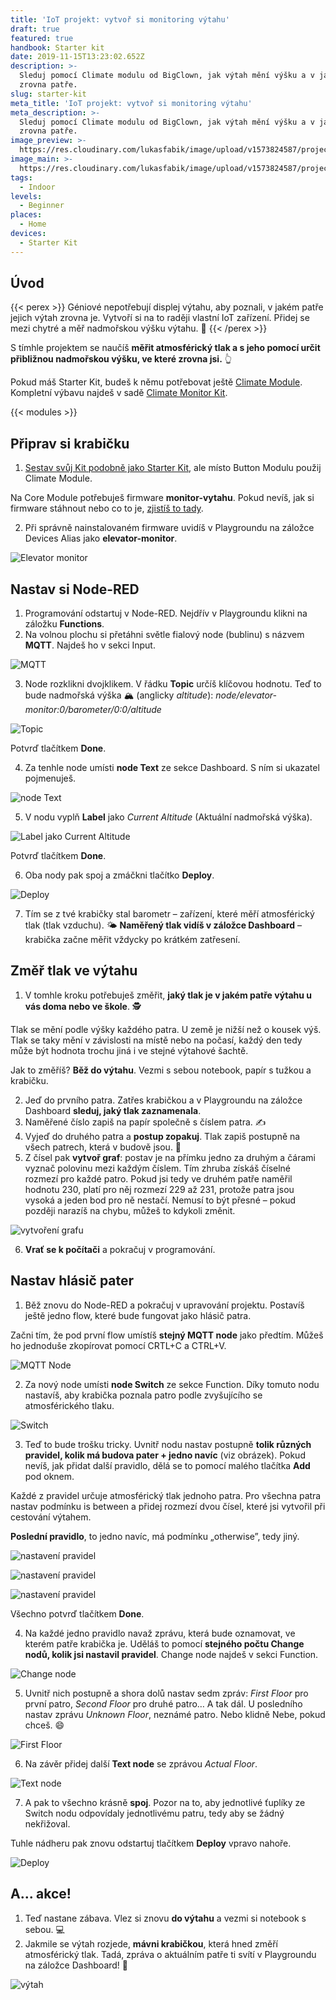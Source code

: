 ```yaml
---
title: 'IoT projekt: vytvoř si monitoring výtahu'
draft: true
featured: true
handbook: Starter kit
date: 2019-11-15T13:23:02.652Z
description: >-
  Sleduj pomocí Climate modulu od BigClown, jak výtah mění výšku a v jakém je
  zrovna patře. 
slug: starter-kit
meta_title: 'IoT projekt: vytvoř si monitoring výtahu'
meta_description: >-
  Sleduj pomocí Climate modulu od BigClown, jak výtah mění výšku a v jakém je
  zrovna patře. 
image_preview: >-
  https://res.cloudinary.com/lukasfabik/image/upload/v1573824587/projects/monitoring-vytahu/image16.png
image_main: >-
  https://res.cloudinary.com/lukasfabik/image/upload/v1573824587/projects/monitoring-vytahu/image16.png
tags:
  - Indoor
levels:
  - Beginner
places:
  - Home
devices:
  - Starter Kit
---
```

## Úvod

{{< perex >}}
Géniové nepotřebují displej výtahu, aby poznali, v jakém patře jejich výtah zrovna je. Vytvoří si na to raději vlastní IoT zařízení. Přidej se mezi chytré a měř nadmořskou výšku výtahu. 🤖
{{< /perex >}}

S tímhle projektem se naučíš **měřit atmosférický tlak a s jeho pomocí určit přibližnou nadmořskou výšku, ve které zrovna jsi.** 👆

Pokud máš Starter Kit, budeš k němu potřebovat ještě [Climate Module](https://obchod.bigclown.cz/climate-module/). Kompletní výbavu najdeš v sadě [Climate Monitor Kit](https://obchod.bigclown.cz/climate-monitor-kit/).

{{< modules >}}

## Připrav si krabičku

1. [Sestav svůj Kit podobně jako Starter Kit](https://www.bigclown.com/cs/handbook/), ale místo Button Modulu použij Climate Module. 

Na Core Module potřebuješ firmware **monitor-vytahu**. Pokud nevíš, jak si firmware stáhnout nebo co to je, [zjistíš to tady](https://www.bigclown.com/cs/academy/jak-nahrat-firmware/). 

2. Při správně nainstalovaném firmware uvidíš v Playgroundu na záložce Devices Alias jako **elevator-monitor**.

![Elevator monitor](https://res.cloudinary.com/lukasfabik/image/upload/v1573824579/projects/monitoring-vytahu/image6.png)

## Nastav si Node-RED

1. Programování odstartuj v Node-RED. Nejdřív v Playgroundu klikni na záložku **Functions**.
2. Na volnou plochu si přetáhni světle fialový node (bublinu) s názvem **MQTT**. Najdeš ho v sekci Input.

![MQTT](https://res.cloudinary.com/lukasfabik/image/upload/v1573824582/projects/monitoring-vytahu/image9.png)

3. Node rozklikni dvojklikem. V řádku **Topic** určíš klíčovou hodnotu. Teď to bude nadmořská výška 🏔 (anglicky _altitude_): _node/elevator-monitor:0/barometer/0:0/altitude_

![Topic](https://res.cloudinary.com/lukasfabik/image/upload/v1573824582/projects/monitoring-vytahu/image10.png)

Potvrď tlačítkem **Done**. 

4. Za tenhle node umísti **node Text** ze sekce Dashboard. S ním si ukazatel pojmenuješ.

![node Text](https://res.cloudinary.com/lukasfabik/image/upload/v1573824584/projects/monitoring-vytahu/image17.png)

5. V nodu vyplň **Label** jako _Current Altitude_ (Aktuální nadmořská výška).

![Label jako Current Altitude](https://res.cloudinary.com/lukasfabik/image/upload/v1573824580/projects/monitoring-vytahu/image4.png)

Potvrď tlačítkem **Done**. 

6. Oba nody pak spoj a zmáčkni tlačítko **Deploy**. 

![Deploy](https://res.cloudinary.com/lukasfabik/image/upload/v1573824587/projects/monitoring-vytahu/image16.png)

7. Tím se z tvé krabičky stal barometr – zařízení, které měří atmosférický tlak (tlak vzduchu). 🌤️ **Naměřený tlak vidíš v záložce Dashboard** – krabička začne měřit vždycky po krátkém zatřesení. 

## Změř tlak ve výtahu

1. V tomhle kroku potřebuješ změřit, **jaký tlak je v jakém patře výtahu u vás doma nebo ve škole**. 🕵️ 

Tlak se mění podle výšky každého patra. U země je nižší než o kousek výš. Tlak se taky mění v závislosti na místě nebo na počasí, každý den tedy může být hodnota trochu jiná i ve stejné výtahové šachtě. 

Jak to změříš? **Běž do výtahu**. Vezmi s sebou notebook, papír s tužkou a krabičku.

2. Jeď do prvního patra. Zatřes krabičkou a v Playgroundu na záložce Dashboard **sleduj, jaký tlak zaznamenala**. 
3. Naměřené číslo zapiš na papír společně s číslem patra. ✍️
4. Vyjeď do druhého patra a **postup zopakuj**. Tlak zapiš postupně na všech patrech, která v budově jsou. 🏡
5. Z čísel pak **vytvoř graf**: postav je na přímku jedno za druhým a čárami vyznač polovinu mezi každým číslem. Tím zhruba získáš číselné rozmezí pro každé patro. Pokud jsi tedy ve druhém patře naměřil hodnotu 230, platí pro něj rozmezí 229 až 231, protože patra jsou vysoká a jeden bod pro ně nestačí. Nemusí to být přesné – pokud později narazíš na chybu, můžeš to kdykoli změnit. 

![vytvoření grafu](https://res.cloudinary.com/lukasfabik/image/upload/v1573824581/projects/monitoring-vytahu/image11.png)

6. **Vrať se k počítači** a pokračuj v programování. 

## Nastav hlásič pater

1. Běž znovu do Node-RED a pokračuj v upravování projektu. Postavíš ještě jedno flow, které bude fungovat jako hlásič patra. 

Začni tím, že pod první flow umístíš **stejný MQTT node** jako předtím. Můžeš ho jednoduše zkopírovat pomocí CRTL+C a CTRL+V. 

![MQTT Node](https://res.cloudinary.com/lukasfabik/image/upload/v1573824585/projects/monitoring-vytahu/image15.png)

2. Za nový node umísti **node Switch** ze sekce Function. Díky tomuto nodu nastavíš, aby krabička poznala patro podle zvyšujícího se atmosférického tlaku.

![Switch](https://res.cloudinary.com/lukasfabik/image/upload/v1573824583/projects/monitoring-vytahu/image12.png)

3. Teď to bude trošku tricky. Uvnitř nodu nastav postupně **tolik různých pravidel, kolik má budova pater + jedno navíc** (viz obrázek). Pokud nevíš, jak přidat další pravidlo, dělá se to pomocí malého tlačítka **Add** pod oknem. 

Každé z pravidel určuje atmosférický tlak jednoho patra. Pro všechna patra nastav podmínku is between a přidej rozmezí dvou čísel, které jsi vytvořil při cestování výtahem.

**Poslední pravidlo**, to jedno navíc, má podmínku „otherwise”, tedy jiný.

![nastavení pravidel](https://res.cloudinary.com/lukasfabik/image/upload/v1573824580/projects/monitoring-vytahu/image2.png)

![nastavení pravidel](https://res.cloudinary.com/lukasfabik/image/upload/v1573824583/projects/monitoring-vytahu/image13.png)

![nastavení pravidel](https://res.cloudinary.com/lukasfabik/image/upload/v1573824583/projects/monitoring-vytahu/image7.png)

Všechno potvrď tlačítkem **Done**. 

4. Na každé jedno pravidlo navaž zprávu, která bude oznamovat, ve kterém patře krabička je. Uděláš to pomocí **stejného počtu Change nodů, kolik jsi nastavil pravidel**. Change node najdeš v sekci Function. 

![Change node](https://res.cloudinary.com/lukasfabik/image/upload/v1573824584/projects/monitoring-vytahu/image14.png)

5. Uvnitř nich postupně a shora dolů nastav sedm zpráv: _First Floor_ pro první patro, _Second Floor_ pro druhé patro… A tak dál. U posledního nastav zprávu _Unknown Floor_, neznámé patro. Nebo klidně Nebe, pokud chceš. 😄

![First Floor](https://res.cloudinary.com/lukasfabik/image/upload/v1573824583/projects/monitoring-vytahu/image8.png)

6. Na závěr přidej další **Text node** se zprávou _Actual Floor_. 

![Text node](https://res.cloudinary.com/lukasfabik/image/upload/v1573824581/projects/monitoring-vytahu/image5.png)

7. A pak to všechno krásně **spoj**. Pozor na to, aby jednotlivé ťuplíky ze Switch nodu odpovídaly jednotlivému patru, tedy aby se žádný nekřižoval.

Tuhle nádheru pak znovu odstartuj tlačítkem **Deploy** vpravo nahoře.

![Deploy](https://res.cloudinary.com/lukasfabik/image/upload/v1573824583/projects/monitoring-vytahu/image3.png)

## A... akce!

1. Teď nastane zábava. Vlez si znovu **do výtahu** a vezmi si notebook s sebou. 💻
2. Jakmile se výtah rozjede, **mávni krabičkou**, která hned změří atmosférický tlak. Tadá, zpráva o aktuálním patře ti svítí v Playgroundu na záložce Dashboard! 🤡

![výtah](https://res.cloudinary.com/lukasfabik/image/upload/v1573824579/projects/monitoring-vytahu/image1.png)
